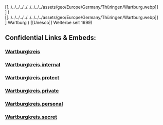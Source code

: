 ﻿
[[../../../../../../../../../assets/geo/Europe/Germany/Thüringen/Wartburg.webp]]] ![[../../../../../../../../../assets/geo/Europe/Germany/Thüringen/Wartburg.webp]]] 
Wartburg ( [[Unesco]] Welterbe seit 1999)  

## Confidential Links & Embeds: 

### [Wartburgkreis](/_public/Earth/Continent/Europe/Europe~Central/Germany/Germany~East/Thüringen/counties~TH/Wartburgkreis.md) 

### [Wartburgkreis.internal](/_internal/Earth/Continent/Europe/Europe~Central/Germany/Germany~East/Thüringen/counties~TH/Wartburgkreis.internal.md) 

### [Wartburgkreis.protect](/_protect/Earth/Continent/Europe/Europe~Central/Germany/Germany~East/Thüringen/counties~TH/Wartburgkreis.protect.md) 

### [Wartburgkreis.private](/_private/Earth/Continent/Europe/Europe~Central/Germany/Germany~East/Thüringen/counties~TH/Wartburgkreis.private.md) 

### [Wartburgkreis.personal](/_personal/Earth/Continent/Europe/Europe~Central/Germany/Germany~East/Thüringen/counties~TH/Wartburgkreis.personal.md) 

### [Wartburgkreis.secret](/_secret/Earth/Continent/Europe/Europe~Central/Germany/Germany~East/Thüringen/counties~TH/Wartburgkreis.secret.md) 
